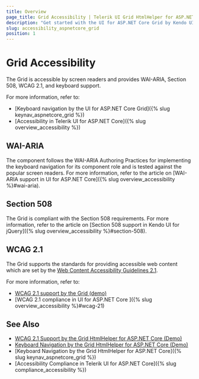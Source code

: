 ```yaml
---
title: Overview
page_title: Grid Accessibility | Telerik UI Grid HtmlHelper for ASP.NET Core
description: "Get started with the UI for ASP.NET Core Grid by Kendo UI and learn about its accessibility support for WAI-ARIA, Section 508, and WCAG 2.1."
slug: accessibility_aspnetcore_grid
position: 1
---
```


# Grid Accessibility

The Grid is accessible by screen readers and provides WAI-ARIA, Section 508, WCAG 2.1, and keyboard support.

For more information, refer to:
* [Keyboard navigation by the UI for ASP.NET Core Grid]({% slug keynav_aspnetcore_grid %})
* [Accessibility in Telerik UI for ASP.NET Core]({% slug overview_accessibility %})

## WAI-ARIA

The component follows the WAI-ARIA Authoring Practices for implementing the keyboard navigation for its component role and is tested against the popular screen readers. For more information, refer to the article on [WAI-ARIA support in UI for ASP.NET Core]({% slug overview_accessibility %}#wai-aria).

## Section 508

The Grid is compliant with the Section 508 requirements. For more information, refer to the article on [Section 508 support in Kendo UI for jQuery]({% slug overview_accessibility %}#section-508).

## WCAG 2.1

The Grid supports the standards for providing accessible web content which are set by the [Web Content Accessibility Guidelines 2.1](https://www.w3.org/TR/WCAG/).

For more information, refer to:
* [WCAG 2.1 support by the Grid (demo)](https://demos.telerik.com/aspnet-core/grid/index)
* [WCAG 2.1 compliance in UI for ASP.NET Core ]({% slug overview_accessibility %}#wcag-21)

## See Also

* [WCAG 2.1 Support by the Grid HtmlHelper for ASP.NET Core (Demo)](https://demos.telerik.com/aspnet-core/grid/index)
* [Keyboard Navigation by the Grid HtmlHelper for ASP.NET Core (Demo)](https://demos.telerik.com/aspnet-core/grid/keyboard-navigation)
* [Keyboard Navigation by the Grid HtmlHelper for ASP.NET Core]({% slug keynav_aspnetcore_grid %})
* [Accessibility Compliance in Telerik UI for ASP.NET Core]({% slug compliance_accessibility %})
